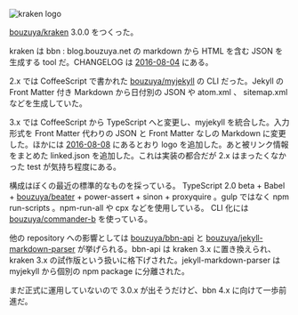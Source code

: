 ![kraken logo](https://cloud.githubusercontent.com/assets/1221346/17460910/189fabd0-5cb4-11e6-83b6-bc8122c7557a.png)

[bouzuya/kraken][] 3.0.0 をつくった。

kraken は bbn : blog.bouzuya.net の markdown から HTML を含む JSON を生成する tool だ。CHANGELOG は [2016-08-04][] にある。

2.x では CoffeeScript で書かれた [bouzuya/myjekyll][] の CLI だった。Jekyll の Front Matter 付き Markdown から日付別の JSON や atom.xml 、 sitemap.xml などを生成していた。

3.x では CoffeeScript から TypeScript へと変更し、myjekyll を統合した。入力形式を Front Matter 代わりの JSON と Front Matter なしの Markdown に変更した。ほかには [2016-08-08][] にあるとおり logo を追加した。あと被リンク情報をまとめた linked.json を追加した。これは実装の都合だが 2.x はまったくなかった test が気持ち程度にある。

構成はぼくの最近の標準的なものを採っている。 TypeScript 2.0 beta + Babel + [bouzuya/beater][] + power-assert + sinon + proxyquire 。gulp ではなく npm run-scripts 。npm-run-all や cpx などを使用している。 CLI 化には [bouzuya/commander-b][] を使っている。

他の repository への影響としては [bouzuya/bbn-api][] と [bouzuya/jekyll-markdown-parser][] が挙げられる。bbn-api は kraken 3.x に置き換えられ、kraken 3.x の試作版という扱いに格下げされた。jekyll-markdown-parser は myjekyll から個別の npm package に分離された。

まだ正式に運用していないので 3.0.x が出そうだけど、bbn 4.x に向けて一歩前進だ。

[2016-08-04]: http://blog.bouzuya.net/2016/08/04/
[2016-08-08]: http://blog.bouzuya.net/2016/08/08/
[bouzuya/bbn-api]: https://github.com/bouzuya/bbn-api
[bouzuya/beater]: https://github.com/bouzuya/beater
[bouzuya/commander-b]: https://github.com/bouzuya/commander-b
[bouzuya/jekyll-markdown-parser]: https://github.com/bouzuya/jekyll-markdown-parser
[bouzuya/kraken]: https://github.com/bouzuya/kraken
[bouzuya/myjekyll]: https://github.com/bouzuya/myjekyll
